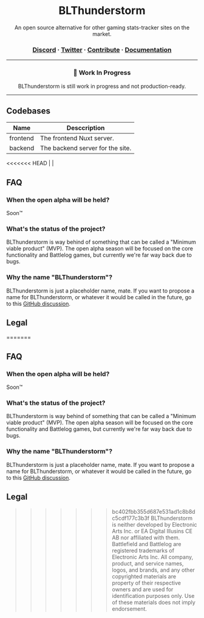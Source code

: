 <div> <h1 align="center">
  BLThunderstorm
</h1>
  
  <p align=center>An open source alternative for other gaming stats-tracker sites on the market.</p>
  <h3 align="center">
  <a href="https://discord.gg/nTd6jMrF">Discord</a> · <a href="https://twitter.com/BLThunderstorm">Twitter</a>  · 
  <a href="./CONTRIBUTING.md">Contribute</a> · <a href="./docs">Documentation</a>
  </h3>
  </div>
  
  ---
  
  <div>
  <h3 align=center>🚧 Work In Progress</h3>
  <p align="center">BLThunderstorm is still work in progress and not production-ready.</p>

</div>

---

## Codebases

| Name     | Desccription                     |
| -------- | -------------------------------- |
| frontend | The frontend Nuxt server.        |
| backend  | The backend server for the site. |
<<<<<<< HEAD
| <!--     | frontend-shared                  | Shared Vue components to be used by BLThunderstorm-related frontend apps. | --> |

## FAQ

### When the open alpha will be held?

Soon™️

### What's the status of the project?

BLThunderstorm is way behind of something that can be called a "Minimum viable product" (MVP). The open alpha season will be focused on the core functionality and Battlelog games, but currently we're far way back due to bugs.

### Why the name "BLThunderstorm"?

BLThunderstorm is just a placeholder name, mate. If you want to propose a name for BLThunderstorm, or whatever it would be called in the future, go to this [GitHub discussion](https://github.com/BLThunderstorm/BLThunderstorm/discussions/53).

## Legal

=======
<!-- | frontend-shared | Shared Vue components to be used by BLThunderstorm-related frontend apps. | -->

## FAQ
### When the open alpha will be held?
Soon™️

### What's the status of the project?
BLThunderstorm is way behind of something that can be called a "Minimum viable product" (MVP). The open alpha season will be focused on the core functionality and Battlelog games, but currently we're far way back due to bugs.

### Why the name "BLThunderstorm"?
BLThunderstorm is just a placeholder name, mate. If you want to propose a name for BLThunderstorm, or whatever it would be called in the future, go to this [GitHub discussion](https://github.com/BLThunderstorm/BLThunderstorm/discussions/53).

## Legal
>>>>>>> bc402fbb355d687e531ad1c8b8dc5cdf177c3b3f
BLThunderstorm is neither developed by Electronic Arts Inc. or EA Digital Illusins CE AB nor affiliated with them. Battlefield and Battlelog are registered trademarks of Electronic Arts Inc. All company, product, and service names, logos, and brands, and any other copyrighted materials are property of their respective owners and are used for identification purposes only. Use of these materials does not imply endorsement.
